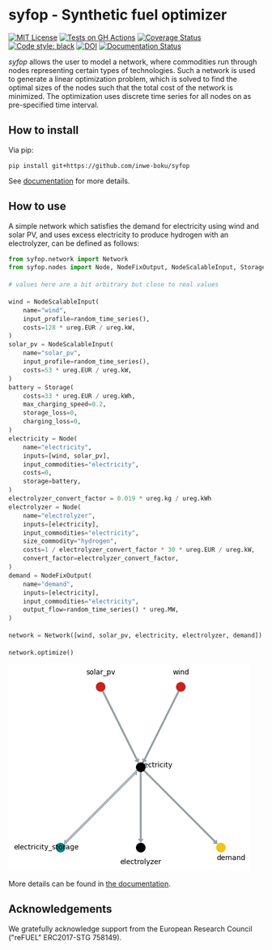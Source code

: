 # syfop - Synthetic fuel optimizer


[![MIT License](https://img.shields.io/github/license/inwe-boku/syfop.svg)](https://choosealicense.com/licenses/mit/)
[![Tests on GH Actions](https://github.com/inwe-boku/syfop/actions/workflows/tests.yml/badge.svg)](https://github.com/inwe-boku/syfop/actions/workflows/tests.yml)
[![Coverage Status](https://coveralls.io/repos/github/inwe-boku/syfop/badge.svg)](https://coveralls.io/github/inwe-boku/syfop)
[![Code style: black](https://img.shields.io/badge/code%20style-black-000000.svg)](https://github.com/psf/black)
[![DOI](https://zenodo.org/badge/550867861.svg)](https://zenodo.org/doi/10.5281/zenodo.10869438)
[![Documentation Status](https://readthedocs.org/projects/syfop/badge/?version=latest)](https://syfop.readthedocs.io/)


*syfop* allows the user to model a network, where commodities run through nodes representing
certain types of technologies. Such a network is used to generate a linear optimization problem,
which is solved to find the optimal sizes of the nodes such that the total cost of the network is
minimized. The optimization uses discrete time series for all nodes on as pre-specified time
interval.



How to install
--------------

Via pip:

    pip install git+https://github.com/inwe-boku/syfop

See [documentation](https://syfop.readthedocs.io/latest/how-to-install.html) for more details.


How to use
----------

A simple network which satisfies the demand for electricity using wind and solar PV, and uses
excess electricity to produce hydrogen with an electrolyzer, can be defined as follows:

```python
from syfop.network import Network
from syfop.nodes import Node, NodeFixOutput, NodeScalableInput, Storage

# values here are a bit arbitrary but close to real values

wind = NodeScalableInput(
    name="wind",
    input_profile=random_time_series(),
    costs=128 * ureg.EUR / ureg.kW,
)
solar_pv = NodeScalableInput(
    name="solar_pv",
    input_profile=random_time_series(),
    costs=53 * ureg.EUR / ureg.kW,
)
battery = Storage(
    costs=33 * ureg.EUR / ureg.kWh,
    max_charging_speed=0.2,
    storage_loss=0,
    charging_loss=0,
)
electricity = Node(
    name="electricity",
    inputs=[wind, solar_pv],
    input_commodities="electricity",
    costs=0,
    storage=battery,
)
electrolyzer_convert_factor = 0.019 * ureg.kg / ureg.kWh
electrolyzer = Node(
    name="electrolyzer",
    inputs=[electricity],
    input_commodities="electricity",
    size_commodity="hydrogen",
    costs=1 / electrolyzer_convert_factor * 30 * ureg.EUR / ureg.kW,
    convert_factor=electrolyzer_convert_factor,
)
demand = NodeFixOutput(
    name="demand",
    inputs=[electricity],
    input_commodities="electricity",
    output_flow=random_time_series() * ureg.MW,
)

network = Network([wind, solar_pv, electricity, electrolyzer, demand])

network.optimize()
```

![Simple network](doc/_static/network_wind-solarpv-hydrogen.png)

More details can be found in [the documentation](https://syfop.readthedocs.io/latest/how-to-use.html).

Acknowledgements
----------------

We gratefully acknowledge support from the European Research Council ("reFUEL" ERC2017-STG 758149).
